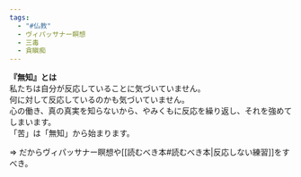 ```yaml
---
tags:
  - "#仏教"
  - ヴィパッサナー瞑想
  - 三毒
  - 貪瞋痴
---
```

**『無知』とは**  
私たちは自分が反応していることに気づいていません。  
何に対して反応しているのかも気づいていません。  
心の働き、真の真実を知らないから、やみくもに反応を繰り返し、それを強めてしまいます。  
「苦」は「無知」から始まります。

=> だからヴィパッサナー瞑想や[[読むべき本#読むべき本|反応しない練習]]をすべき。
